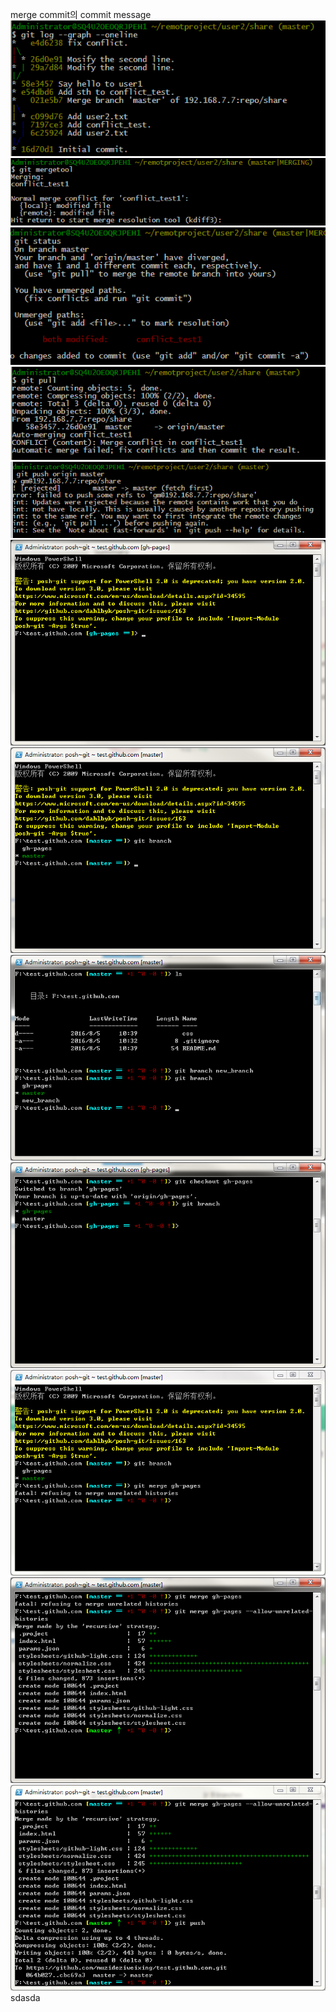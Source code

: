 merge commit의 commit message
  ![image](https://github.com/maoruoxi520/0.0/blob/main/101.jpg)
  ![image](https://github.com/maoruoxi520/0.0/blob/main/102.jpg)
  ![image](https://github.com/maoruoxi520/0.0/blob/main/103.jpg)
  ![image](https://github.com/maoruoxi520/0.0/blob/main/104.jpg)
  ![image](https://github.com/maoruoxi520/0.0/blob/main/105.jpg)  
  ![image](https://github.com/maoruoxi520/0.0/blob/main/106.png)
  ![image](https://github.com/maoruoxi520/0.0/blob/main/107.png)  
  ![image](https://github.com/maoruoxi520/0.0/blob/main/108.png)  
  ![image](https://github.com/maoruoxi520/0.0/blob/main/109.png)  
  ![image](https://github.com/maoruoxi520/0.0/blob/main/120.png)  
  ![image](https://github.com/maoruoxi520/0.0/blob/main/121.png)  
  ![image](https://github.com/maoruoxi520/0.0/blob/main/122.png)  
sdasda
